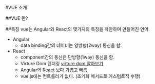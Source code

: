 #VUE 소개

##VUE 란?

##특징
vue는 Angular와 React의 몇가지의 특징을 착안하여 만들어진 언어.  

* Angular  
    * data binding간의 데이터는 양방향(2way) 통신을 함.  
* React  
    * component간의 통신은 단방향(1way) 통신을 함.  
    * Virture Dom 렌더링 [virture dom 알아보기](../5.vue_dom/)  
    * Angular와 React 보다 가볍고 빠름  
    * vue.js에는 컨트롤러가 없다. (초기화 메서드로 커스텀로직 수행)  
